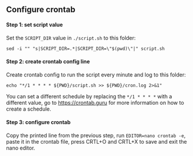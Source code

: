 ## Configure crontab

#### Step 1: set script value
Set the `SCRIPT_DIR` value in `./script.sh` to this folder:
```
sed -i "" "s|SCRIPT_DIR=.*|SCRIPT_DIR=\"$(pwd)\"|" script.sh
```

#### Step 2: create crontab config line
Create crontab config to run the script every minute and log to this folder:
```
echo "*/1 * * * * ${PWD}/script.sh >> ${PWD}/cron.log 2>&1"
```
You can set a different schedule by replacing the `*/1 * * * *` with a different value, go to https://crontab.guru for more information on how to create a schedule.

#### Step 3: configure crontab
Copy the printed line from the previous step, run `EDITOR=nano crontab -e`, paste it in the crontab file, press CRTL+O and CRTL+X to save and exit the nano editor.